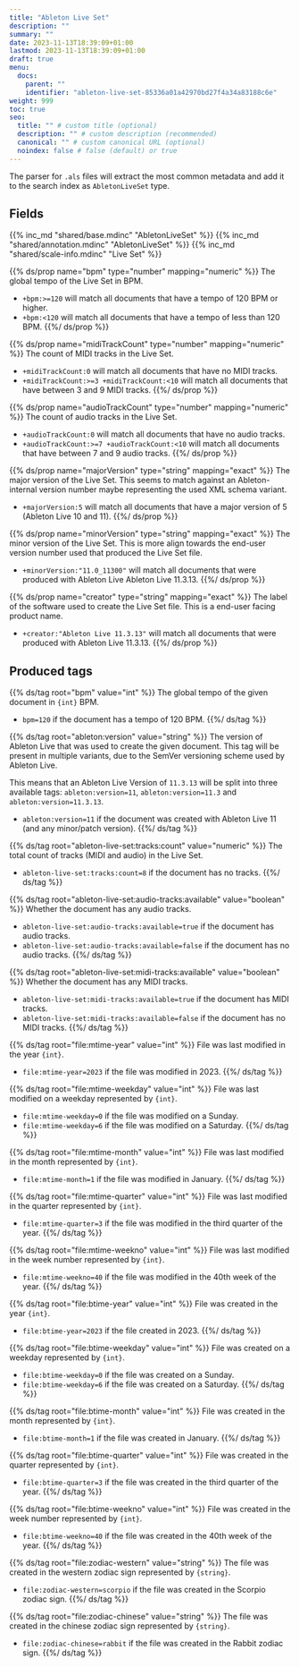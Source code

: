 ```yaml
---
title: "Ableton Live Set"
description: ""
summary: ""
date: 2023-11-13T18:39:09+01:00
lastmod: 2023-11-13T18:39:09+01:00
draft: true
menu:
  docs:
    parent: ""
    identifier: "ableton-live-set-85336a01a42970bd27f4a34a83188c6e"
weight: 999
toc: true
seo:
  title: "" # custom title (optional)
  description: "" # custom description (recommended)
  canonical: "" # custom canonical URL (optional)
  noindex: false # false (default) or true
---
```


The parser for `.als` files will extract the most common metadata and add it to the search index as `AbletonLiveSet` type.

## Fields

{{% inc_md "shared/base.mdinc" "AbletonLiveSet" %}}
{{% inc_md "shared/annotation.mdinc" "AbletonLiveSet" %}}
{{% inc_md "shared/scale-info.mdinc" "Live Set" %}}

{{% ds/prop name="bpm" type="number" mapping="numeric" %}}
  The global tempo of the Live Set in BPM.
  - `+bpm:>=120` will match all documents that have a tempo of 120 BPM or higher.
  - `+bpm:<120` will match all documents that have a tempo of less than 120 BPM.
{{%/ ds/prop %}}

{{% ds/prop name="midiTrackCount" type="number" mapping="numeric" %}}
  The count of MIDI tracks in the Live Set.
  - `+midiTrackCount:0` will match all documents that have no MIDI tracks.
  - `+midiTrackCount:>=3 +midiTrackCount:<10` will match all documents that have between 3 and 9 MIDI tracks.
{{%/ ds/prop %}}

{{% ds/prop name="audioTrackCount" type="number" mapping="numeric" %}}
  The count of audio tracks in the Live Set.
  - `+audioTrackCount:0` will match all documents that have no audio tracks.
  - `+audioTrackCount:>=7 +audioTrackCount:<10` will match all documents that have between 7 and 9 audio tracks.
{{%/ ds/prop %}}

{{% ds/prop name="majorVersion" type="string" mapping="exact" %}}
  The major version of the Live Set. This seems to match against an Ableton-internal version number
  maybe representing the used XML schema variant.
  - `+majorVersion:5` will match all documents that have a major version of 5 (Ableton Live 10 and 11).
{{%/ ds/prop %}}

{{% ds/prop name="minorVersion" type="string" mapping="exact" %}}
  The minor version of the Live Set. This is more align towards the  end-user version number used that
  produced the Live Set file.
  - `+minorVersion:"11.0_11300"` will match all documents that were produced with Ableton Live Ableton Live 11.3.13.
{{%/ ds/prop %}}

{{% ds/prop name="creator" type="string" mapping="exact" %}}
  The label of the software used to create the Live Set file. This is a end-user facing product name. 
  - `+creator:"Ableton Live 11.3.13"` will match all documents that were produced with Ableton Live 11.3.13.
{{%/ ds/prop %}}

## Produced tags

{{% ds/tag root="bpm" value="int" %}}
  The global tempo of the given document in `{int}` BPM.
  - `bpm=120` if the document has a tempo of 120 BPM.
{{%/ ds/tag %}}

{{% ds/tag root="ableton:version" value="string" %}}
  The version of Ableton Live that was used to create the given document.
  This tag will be present in multiple variants, due to the SemVer versioning scheme used by Ableton Live.
  
  This means that an Ableton Live Version of `11.3.13` will be split into three available tags: `ableton:version=11`, `ableton:version=11.3` and `ableton:version=11.3.13`.

  - `ableton:version=11` if the document was created with Ableton Live 11 (and any minor/patch version).
{{%/ ds/tag %}}

{{% ds/tag root="ableton-live-set:tracks:count" value="numeric" %}}
  The total count of tracks (MIDI and audio) in the Live Set.
  - `ableton-live-set:tracks:count=8` if the document has no tracks.
{{%/ ds/tag %}}

{{% ds/tag root="ableton-live-set:audio-tracks:available" value="boolean" %}}
  Whether the document has any audio tracks.
  - `ableton-live-set:audio-tracks:available=true` if the document has audio tracks.
  - `ableton-live-set:audio-tracks:available=false` if the document has no audio tracks.
{{%/ ds/tag %}}

{{% ds/tag root="ableton-live-set:midi-tracks:available" value="boolean" %}}
  Whether the document has any MIDI tracks.
  - `ableton-live-set:midi-tracks:available=true` if the document has MIDI tracks.
  - `ableton-live-set:midi-tracks:available=false` if the document has no MIDI tracks.
{{%/ ds/tag %}}

{{% ds/tag root="file:mtime-year" value="int" %}}
  File was last modified in the year `{int}`.
  - `file:mtime-year=2023` if the file was modified in 2023.
{{%/ ds/tag %}}

{{% ds/tag root="file:mtime-weekday" value="int" %}}
  File was last modified on a weekday represented by `{int}`.
  - `file:mtime-weekday=0` if the file was modified on a Sunday.
  - `file:mtime-weekday=6` if the file was modified on a Saturday.
{{%/ ds/tag %}}

{{% ds/tag root="file:mtime-month" value="int" %}}
  File was last modified in the month represented by `{int}`.
  - `file:mtime-month=1` if the file was modified in January.
{{%/ ds/tag %}}

{{% ds/tag root="file:mtime-quarter" value="int" %}}
  File was last modified in the quarter represented by `{int}`.
  - `file:mtime-quarter=3` if the file was modified in the third quarter of the year.
{{%/ ds/tag %}}

{{% ds/tag root="file:mtime-weekno" value="int" %}}
  File was last modified in the week number represented by `{int}`.
  - `file:mtime-weekno=40` if the file was modified in the 40th week of the year.
{{%/ ds/tag %}}

{{% ds/tag root="file:btime-year" value="int" %}}
  File was created in the year `{int}`.
  - `file:btime-year=2023` if the file created in 2023.
{{%/ ds/tag %}}

{{% ds/tag root="file:btime-weekday" value="int" %}}
  File was created on a weekday represented by `{int}`.
  - `file:btime-weekday=0` if the file was created on a Sunday.
  - `file:btime-weekday=6` if the file was created on a Saturday.
{{%/ ds/tag %}}

{{% ds/tag root="file:btime-month" value="int" %}}
  File was created in the month represented by `{int}`.
  - `file:btime-month=1` if the file was created in January.
{{%/ ds/tag %}}

{{% ds/tag root="file:btime-quarter" value="int" %}}
  File was created in the quarter represented by `{int}`.
  - `file:btime-quarter=3` if the file was created in the third quarter of the year.
{{%/ ds/tag %}}

{{% ds/tag root="file:btime-weekno" value="int" %}}
  File was created in the week number represented by `{int}`.
  - `file:btime-weekno=40` if the file was created in the 40th week of the year.
{{%/ ds/tag %}}

{{% ds/tag root="file:zodiac-western" value="string" %}}
  The file was created in the western zodiac sign represented by `{string}`.
  - `file:zodiac-western=scorpio` if the file was created in the Scorpio zodiac sign.
{{%/ ds/tag %}}

{{% ds/tag root="file:zodiac-chinese" value="string" %}}
  The file was created in the chinese zodiac sign represented by `{string}`.
  - `file:zodiac-chinese=rabbit` if the file was created in the Rabbit zodiac sign.
{{%/ ds/tag %}}
